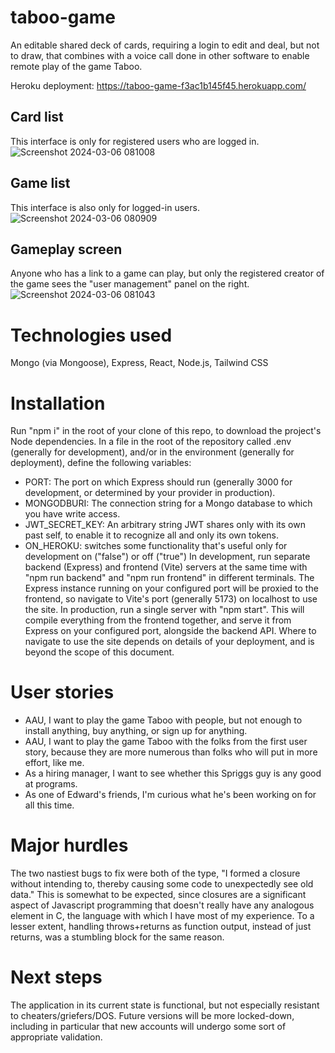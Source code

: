 # taboo-game
An editable shared deck of cards, requiring a login to edit and deal, but not to draw, that combines with a voice call done in other software to enable remote play of the game Taboo.

Heroku deployment: https://taboo-game-f3ac1b145f45.herokuapp.com/

## Card list
This interface is only for registered users who are logged in.
![Screenshot 2024-03-06 081008](https://github.com/ejspriggs/taboo-game/assets/32990599/ba4e250a-7d2b-4958-930e-0e2b5035d2a6)

## Game list
This interface is also only for logged-in users.
![Screenshot 2024-03-06 080909](https://github.com/ejspriggs/taboo-game/assets/32990599/6c9f6808-5f41-41e5-a98b-eefec0e74c7e)

## Gameplay screen
Anyone who has a link to a game can play, but only the registered creator of the game sees the "user management" panel on the right.
![Screenshot 2024-03-06 081043](https://github.com/ejspriggs/taboo-game/assets/32990599/0e2634d2-84cd-4a85-858e-485c89953597)

# Technologies used
Mongo (via Mongoose), Express, React, Node.js, Tailwind CSS

# Installation
Run "npm i" in the root of your clone of this repo, to download the project's Node dependencies.
In a file in the root of the repository called .env (generally for development), and/or in the environment (generally for deployment), define the following variables:
- PORT: The port on which Express should run (generally 3000 for development, or determined by your provider in production).
- MONGODBURI: The connection string for a Mongo database to which you have write access.
- JWT_SECRET_KEY: An arbitrary string JWT shares only with its own past self, to enable it to recognize all and only its own tokens.
- ON_HEROKU: switches some functionality that's useful only for development on ("false") or off ("true")
In development, run separate backend (Express) and frontend (Vite) servers at the same time with "npm run backend" and "npm run frontend" in different terminals.  The Express instance running on your configured port will be proxied to the frontend, so navigate to Vite's port (generally 5173) on localhost to use the site.
In production, run a single server with "npm start".  This will compile everything from the frontend together, and serve it from Express on your configured port, alongside the backend API.  Where to navigate to use the site depends on details of your deployment, and is beyond the scope of this document.

# User stories
- AAU, I want to play the game Taboo with people, but not enough to install anything, buy anything, or sign up for anything.
- AAU, I want to play the game Taboo with the folks from the first user story, because they are more numerous than folks who will put in more effort, like me.
- As a hiring manager, I want to see whether this Spriggs guy is any good at programs.
- As one of Edward's friends, I'm curious what he's been working on for all this time.

# Major hurdles
The two nastiest bugs to fix were both of the type, "I formed a closure without intending to, thereby causing some code to unexpectedly see old data."  This is somewhat to be expected, since closures are a significant aspect of Javascript programming that doesn't really have any analogous element in C, the language with which I have most of my experience.  To a lesser extent, handling throws+returns as function output, instead of just returns, was a stumbling block for the same reason.

# Next steps
The application in its current state is functional, but not especially resistant to cheaters/griefers/DOS.  Future versions will be more locked-down, including in particular that new accounts will undergo some sort of appropriate validation.

